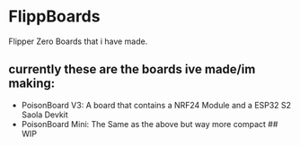 # FlippBoards
Flipper Zero Boards that i have made.

## currently these are the boards ive made/im making:
- PoisonBoard V3: A board that contains a NRF24 Module and a ESP32 S2 Saola Devkit
- PoisonBoard Mini: The Same as the above but way more compact ## WIP

